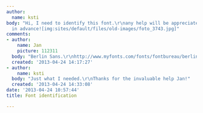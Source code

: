 ```yaml
---
author:
  name: ksti
body: "Hi, I need to identify this font.\r\nany help will be appreciated.\r\nThanks
  in advance![img:sites/default/files/old-images/foto_3743.jpg]"
comments:
- author:
    name: Jan
    picture: 112311
  body: "Berlin Sans.\r\nhttp://www.myfonts.com/fonts/fontbureau/berlin-sans/"
  created: '2013-04-24 14:17:27'
- author:
    name: ksti
  body: "Just what I needed.\r\nThanks for the invaluable help Jan!"
  created: '2013-04-24 14:33:08'
date: '2013-04-24 10:57:44'
title: Font identification

---
```


